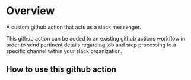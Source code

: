 # Overview

A custom github action that acts as a slack messenger.

This github action can be added to an existing github actions workflow in order to send pertinent details regarding job and step processing to a specific channel within your slack organization.

## How to use this github action

